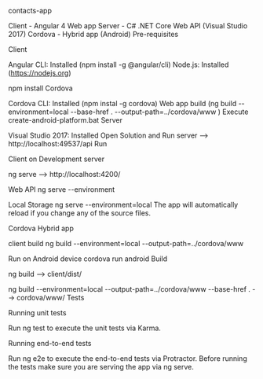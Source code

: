 contacts-app

Client - Angular 4 Web app
Server - C# .NET Core Web API (Visual Studio 2017)
Cordova - Hybrid app (Android)
Pre-requisites

Client

Angular CLI: Installed (npm install -g @angular/cli)
Node.js: Installed (https://nodejs.org)

npm install
Cordova

Cordova CLI: Installed (npm instal -g cordova)
Web app build (ng build --environment=local --base-href . --output-path=../cordova/www )
Execute create-android-platform.bat
Server

Visual Studio 2017: Installed
Open Solution and Run server
--> http://localhost:49537/api
Run

Client on Development server

ng serve
--> http://localhost:4200/

Web API
ng serve --environment

Local Storage 
ng serve --environment=local
The app will automatically reload if you change any of the source files.

Cordova Hybrid app

client build
ng build --environment=local --output-path=../cordova/www 

Run on Android device
cordova run android
Build

ng build
--> client/dist/

ng build --environment=local --output-path=../cordova/www --base-href .
--> cordova/www/
Tests

Running unit tests

Run ng test to execute the unit tests via Karma.

Running end-to-end tests

Run ng e2e to execute the end-to-end tests via Protractor. Before running the tests make sure you are serving the app via ng serve.
